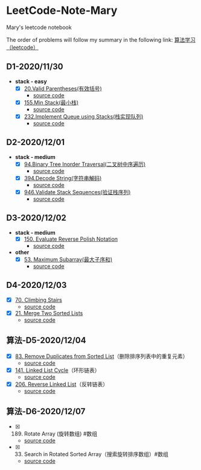 # LeetCode-Note-Mary
Mary's leetcode notebook

The order of problems will follow my summary in the following link: [算法学习（leetcode）](https://www.wolai.com/b7YKFwn5UhuWzYJccAYNEf?theme=light)

## D1-2020/11/30
- **stack - easy**
   - [x] [20.Valid Parentheses(有效括号)](https://leetcode-cn.com/problems/valid-parentheses)
     - [source code](2020-11-30/valid-parantheses.js)
   - [x] [155.Min Stack(最小栈)](https://leetcode-cn.com/problems/min-stack)
     - [source code](2020-11-30/min-stack.js)
   - [x] [232.Implement Queue using Stacks(栈实现队列)](https://leetcode-cn.com/problems/implement-queue-using-stacks)
     - [source code](2020-11-30/Implement-Queue-using-Stacks.js)

## D2-2020/12/01
- **stack - medium**
  - [x] [94.Binary Tree Inorder Traversal(二叉树中序遍历)](https://leetcode-cn.com/problems/binary-tree-inorder-traversal)
    - [source code](2020-12-01/Binary-Tree-Inorder-Traversal.js)
  - [x] [394.Decode String(字符串解码)](https://leetcode-cn.com/problems/decode-string)  
    - [source code](2020-12-01/Decode-String.js)
  - [x] [946.Validate Stack Sequences(验证栈序列)](https://leetcode-cn.com/problems/validate-stack-sequences)
    - [source code](2020-12-01/Validate-Stack-Sequences.js)

## D3-2020/12/02
- **stack - medium**
  - [x] [150. Evaluate Reverse Polish Notation]()  
    - [source code](2020-12-02/Evaluate-Reverse-Polish-Notation.js)
- **other**
  - [x] [53. Maximum Subarray(最大子序和)](https://leetcode-cn.com/problems/maximum-subarray/)
    - [source code](2020-12-02/Maximum-Subarray.js)

## D4-2020/12/03
  - [x] [70. Climbing Stairs](https://leetcode-cn.com/problems/climbing-stairs/)
    - [source code](2020-12-03/Climbing-Stairs.js)
  - [x] [21. Merge Two Sorted Lists](https://leetcode-cn.com/problems/merge-two-sorted-lists/)
    - [source code](2020-12-03/Merge-Two-Sorted-Lists.js)

## 算法-D5-2020/12/04
  - [x] [83. Remove Duplicates from Sorted List](https://leetcode-cn.com/problems/remove-duplicates-from-sorted-list/)（删除排序列表中的重复元素）
    - [source code](2020-12-04/83.js)
  - [x] [141. Linked List Cycle](https://leetcode-cn.com/problems/linked-list-cycle/)（环形链表）
    - [source code](2020-12-04/141.js)
  - [x] [206. Reverse Linked List](https://leetcode-cn.com/problems/reverse-linked-list/)（反转链表）
    - [source code](2020-12-04/206.js)

## 算法-D6-2020/12/07
- [x] 189. Rotate Array (旋转数组)  #数组
  - [source code](2020-12-07\189.js)
- [x] 33. Search in Rotated Sorted Array（搜索旋转排序数组）#数组
  - [source code](2020-12-07\33.js)
